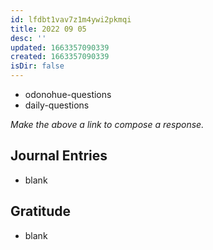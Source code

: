 ```yaml
---
id: lfdbt1vav7z1m4ywi2pkmqi
title: 2022 09 05
desc: ''
updated: 1663357090339
created: 1663357090339
isDir: false
---
```

- odonohue-questions
- daily-questions

*Make the above a link to compose a response.*
## Journal Entries
-  blank

## Gratitude
- blank


